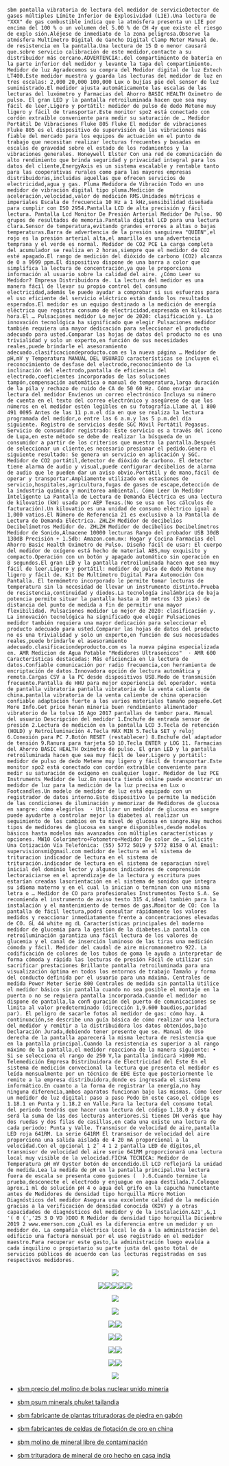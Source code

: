 
```
sbm pantalla vibratoria de lectura del medidor de servicioDetector de gases múltiples Límite Inferior de Explosividad (LIE).Una lectura de "XXX" de gas combustible indica que la atmósfera presenta un LIE por encima del 100 % o un volumen del 5.00 % de CH 4y que existe el riesgo de explo sión.Aléjese de inmediato de la zona peligrosa.Observe la atmósfera Multímetro Digital de Gancho Digital Clamp Meter Manual de. de resistencia en la pantalla.Una lectura de 15 Ω o menor causará que.sobre servicio calibración de este medidor,contacte a su distribuidor más cercano.ADVERTENCIA:.del compartimiento de batería en la parte inferior del medidor y levante la tapa del compartimiento. Medidor de luz Agradecemos su compra del Medidor digital de luz Extech LT400.Este medidor muestra y guarda las lecturas del medidor de luz en tres escalas: 2,000 20,000 100,000 Lux o bujías pie del sensor de luz suministrado.El medidor ajusta automáticamente las escalas de las lecturas del luxómetro y Farmacias del Ahorro BASIC HEALTH Oximetro de pulso. El gran LED y la pantalla retroiluminada hacen que sea muy fácil de leer.Ligero y portátil: medidor de pulso de dedo Metene muy ligero y fácil de transportar.Este monitor spo2 está conectado con cordón extraíble conveniente para medir su saturación de … Medidor Portátil De Vibraciones Fluke 805 Fluke El medidor de vibraciones Fluke 805 es el dispositivo de supervisión de las vibraciones más fiable del mercado para los equipos de actuación en el punto de trabajo que necesitan realizar lecturas frecuentes y basadas en escalas de gravedad sobre el estado de los rodamientos y la vibraciones generales. Honeywell Elster Con una red de comunicación de alto rendimiento que brinda seguridad y privacidad integral para los datos del cliente,EnergyAxis es un sistema escalable y rentable tanto para las cooperativas rurales como para las mayores empresas distribuidoras,incluidas aquellas que ofrecen servicios de electricidad,agua y gas. Pluma Medidora de Vibración Todo en uno medidor de vibración digital tipo pluma.Medición de aceleración,velocidad,valor de medición RMS.Unidades métricas e imperiales Escala de frecuencia 10 Hz a 1 kHz,sensibilidad diseñada para cumplir con ISO 2954.Pantalla LCD de alta precisión y fácil lectura. Pantalla Lcd Monitor De Presión Arterial Medidor De Pulso. 90 grupos de resultados de memoria.Pantalla digital LCD para una lectura clara.Sensor de temperatura,evitando grandes errores a altas o bajas temperaturas.Barra de advertencia de la presión sanguínea "QUIEN",el rojo es la presión arterial alta,el amarillo es una advertencia temprana y el verde es normal. Medidor de CO2 PCE La carga completa del acumulador se realiza en 2 horas,siempre que el medidor de CO2 esté apagado.El rango de medición del dióxido de carbono (CO2) alcanza de 0 a 9999 ppm.El dispositivo dispone de una barra a color que simplifica la lectura de concentración,ya que le proporciona información al usuario sobre la calidad del aire. ¿Cómo Leer su Medidor? Empresa Distribuidora de. La lectura del medidor es una manera fácil de llevar su propio control del consumo electricidad,además le puede ayudar a comprobar si sus esfuerzos para el uso eficiente del servicio eléctrico están dando los resultados esperados.El medidor es un equipo destinado a la medición de energía eléctrica que registra consumo de electricidad,expresada en kilovatios hora.El … Pulsaciones medidor Lo mejor de 2020: clasificación y. La innovación tecnológica ha significado que elegir Pulsaciones medidor también requiera una mayor dedicación para seleccionar el producto adecuado para usted.Comparar las hojas de datos del producto no es una trivialidad y solo un experto,en función de sus necesidades reales,puede brindarle el asesoramiento adecuado.clasificaciondeproducto.com es la nueva página … Medidor de pH,mV y Temperatura MANUAL DEL USUARIO características se incluyen el reconocimiento de desfase del electrodo,reconocimiento de la inclinación del electrodo,pantalla de eficiencia del electrodo,coeficientes incorporados de las soluciones tampón,compensación automática o manual de temperatura,larga duración de la pila y rechazo de ruido de CA de 50 60 Hz. Cómo enviar una lectura del medidor Envíenos un correo electrónico Incluya su número de cuenta en el texto del correo electrónico y asegúrese de que los números en el medidor estén legibles en su fotografía.Llame al 1 800 491 0095 Antes de las 11 p.m.el día en que se realiza la lectura programada del medidor,o entre las 6 a.m.y las 5 p.m.del día siguiente. Registro de servicios desde SGC Móvil Portátil Pegasus. Servicio de consumidor registrado: Este servicio es a través del icono de Lupa,en este método se debe de realizar la búsqueda de un consumidor a partir de los criterios que muestra la pantalla.Después de seleccionar un cliente,es necesario presionar el pedido.Genera el siguiente resultado: Se genera un servicio en aplicación y SGC. Medidor de CO2 portátil,detector de dióxido de carbono. El detector tiene alarma de audio y visual,puede configurar decibelios de alarma de audio que le pueden dar un aviso obvio.Portátil y de mano,fácil de operar y transportar.Ampliamente utilizado en estaciones de servicio,hospitales,agricultura,fugas de gases de escape,detección de la industria química y monitoreo ambiental. Cómo Leer Un Medidor Inteligente La Pantalla de Lectura de Demanda Eléctrica es una lectura de kilovatio (kW) usada por AEP Texas.(No se usa en los cálculos de facturación).Un kilovatio es una unidad de consumo eléctrico igual a 1,000 vatios.El Número de Referencia 21 es exclusivo a la Pantalla de Lectura de Demanda Eléctrica. ZHLZH Medidor de decibelios Decibelímetros Medidor de. ZHLZH Medidor de decibelios Decibelímetros Medidor de Sonido,Almacene 10000 lecturas Rango del probador USB 30dB 130dB Precisión + 1.5db: Amazon.com.mx: Hogar y Cocina Farmacias del Ahorro Basic Health Oximetro de Pulso. Diseño fácil de usar: El cuerpo del medidor de oxígeno está hecho de material ABS,muy exquisito y compacto.Operación con un botón y apagado automático sin operación en 8 segundos.El gran LED y la pantalla retroiluminada hacen que sea muy fácil de leer.Ligero y portátil: medidor de pulso de dedo Metene muy ligero y fácil de. Kit De Multímetro Digital Para Automoción Con Pantalla. El termómetro incorporado le permite tomar lecturas de temperatura sin la necesidad de llevar un instrumento distinto.Prueba de resistencia,continuidad y diodos.La tecnología inalámbrica de baja potencia permite situar la pantalla hasta a 10 metros (33 pies) de distancia del punto de medida a fin de permitir una mayor flexibilidad. Pulsaciones medidor Lo mejor de 2020: clasificación y. La innovación tecnológica ha significado que elegir Pulsaciones medidor también requiera una mayor dedicación para seleccionar el producto adecuado para usted.Comparar las hojas de datos del producto no es una trivialidad y solo un experto,en función de sus necesidades reales,puede brindarle el asesoramiento adecuado.clasificaciondeproducto.com es la nueva página especializada en. AMR Medicion de Agua Potable "Medidores Ultrasonicos"  · AMR 600 Características destacadas: Más eficiencia en la lectura de datos.Confiable comunicación por radio frecuencia,con herramienta de encriptación de datos.Innovadora opción de lectura automática y remota.Cargas CSV a la PC desde dispositivos USB.Modo de transmisión frecuente.Pantalla de HHU para mejor experiencia del operador. venta de pantalla vibratoria pantalla vibratoria de la venta caliente de china.pantalla vibratoria de la venta caliente de china operación confiable adaptación fuerte a los varios materiales tamaño pequeño.Get More Info.Get price henan mineria buen rendimiento alimentador vibratorio de la tolva 16 Ago 2017 pantallas de tambor para. Manual del usuario Descripción del medidor 1.Enchufe de entrada sensor de presión 2.Lectura de medición en la pantalla LCD 3.Tecla de retención (HOLD) y Retroiluminación 4.Tecla MÁX MIN 5.Tecla SET y reloj 6.Conexión para PC 7.Botón RESET (restablecer) 8.Enchufe del adaptador de tensión 9.Ranura para tarjeta SD 10.Tecla ENTER y LOG 11. Farmacias del Ahorro BASIC HEALTH Oximetro de pulso. El gran LED y la pantalla retroiluminada hacen que sea muy fácil de leer.Ligero y portátil: medidor de pulso de dedo Metene muy ligero y fácil de transportar.Este monitor spo2 está conectado con cordón extraíble conveniente para medir su saturación de oxígeno en cualquier lugar. Medidor de luz PCE Instruments Medidor de luz.En nuestra tienda online puede encontrar un medidor de luz para la medición de la luz precisa en Lux o Footcandles.Un modelo de medidor de luz está equipado con un registrador de datos interno.Este dispositivo le permite la medición de las condiciones de iluminación y memorizar de Medidores de glucosa en sangre: cómo elegirlos  · Utilizar un medidor de glucosa en sangre puede ayudarte a controlar mejor la diabetes al realizar un seguimiento de los cambios en tu nivel de glucosa en sangre.Hay muchos tipos de medidores de glucosa en sangre disponibles,desde modelos básicos hasta modelos más avanzados con múltiples características y opciones. MW10 Colorimetro+Fotometro+Medidor De color de … Solicite Una Cotización Vía Telefónica: (55) 5772 5019 y 5772 8158 O Al Email: supervisionsmi@gmail.com medidor de lectura en el sistema de trituracion indicador de lectura en el sistema de trituración.indicador de lectura en el sistema de separaciun nivel inicial del dominio lector y algunos indicadores de comprensión lectoraiciarse en el aprendizaje de la lectura y escritura pues estarían creadas lasorientación en el sistema de sonidos que integra su idioma materno y en el cual la inician o terminan con una misma letra o … Medidor de CO para profesionales Instrumentos Testo S.A. Se recomienda el instrumento de aviso testo 315 4,ideal también para la instalación y el mantenimiento de termos de gas.Monitor de CO: Con la pantalla de fácil lectura,podrá consultar rápidamente los valores medidos y reaccionar inmediatamente frente a concentraciones elevadas de CO. GL 44 white mg dL Características principales del moderno medidor de glucemia para la gestión de la diabetes.La pantalla con retroiluminación garantiza una fácil lectura de los valores de glucemia y el canal de inserción luminoso de las tiras una medición cómoda y fácil. Medidor del caudal de aire micromanometro 922. La codificación de colores de los tubos de goma le ayuda a interpretar de forma cómoda y rápida las lecturas de presión Fácil de utilizar sin sacrificar prestaciones Brillante pantalla retroiluminada para una visualización óptima en todos los entornos de trabajo Tamaño y forma del conducto definida por el usuario para una máxima. Centrales de medida Power Meter Serie 800 Centrales de medida sin pantalla Utilice el medidor básico sin pantalla cuando no sea posible el montaje en la puerta o no se requiera pantalla incorporada.Cuando el medidor no dispone de pantalla,la conﬁ guración del puerto de comunicaciones se limita al valor predeterminado (dirección 1,9.600 baudios,paridad par). El peligro de sacarle fotos al medidor de gas: cómo hay. A continuación,se describe una guía básica de cómo realizar una lectura del medidor y remitir a la distribuidora los datos obtenidos,bajo Declaración Jurada,debiendo tener presente que se. Manual de Uso derecha de la pantalla aparecerá la misma lectura de resistencia que en la pantalla principal.Cuando la resistencia es superior a al rango máximo de la pantalla,el medidor reacciona de la manera siguiente: • Si se selecciona el rango de 250 V,la pantalla indicará >1000 MΩ. Telemedición Empresa Distribuidora de Electricidad del Este En el sistema de medición convecional la lectura que presenta el medidor es leída mensualmente por un técnico de EDE Este que posteriormente le remite a la empresa distribuidora,donde es ingresada el sistema informático.En cuanto a la forma de registrar la energía,no hay ninguna diferencia,ambos aparatos funcionan bajo las mismas. Cómo leer un medidor de luz digital: paso a paso Podo En este caso,el código es 1.18.1 en Punta y 1.18.2 en Valle.Para la lectura del consumo total del periodo tendrás que hacer una lectura del código 1.18.0 y ésta será la suma de las dos lecturas anteriores.Si tienes DH verás que hay dos ruedas y dos filas de casillas,en cada una existe una lectura de cada periodo: Punta y Valle. Transmisor de velocidad de aire,pantalla LED roja 641RM. La serie 641RM El transmisor de velocidad del aire proporciona una salida aislada de 4 20 mA proporcional a la velocidad.Con el opcional 1 2˝ 4 1 2 pantalla LED de dígitos,el transmisor de velocidad del aire serie 641RM proporcionará una lectura local muy visible de la velocidad.FICHA TECNICA: Medidor de Temperatura pH mV Oyster botón de encendido.El LCD reflejará la unidad de medida.Lea la medida de pH en la pantalla principal.Una lectura fuera de escala se presenta como guiones (  ).6.Cuando termine la prueba,desconecte el electrodo y enjuague en agua destilada.7.Coloque aprox.1 ml de solución pH 4 o agua del grifo en la capucha humectante antes de Medidores de densidad tipo horquilla Micro Motion Diagnósticos del medidor Asegura una excelente calidad de la medición gracias a la verificación de densidad conocida (KDV) y a otras capacidades de diagnósticos del medidor y de la instalación.&21',&,1 '( 0 (','25 3 D VD )DOO R Medidor de densidad tipo horquilla Diciembre 2019 2 www.emerson.com ¿Cuál es la diferencia entre un medidor y un medidor de. La compañía eléctrica local le da a la administración del edificio una factura mensual por el uso registrado en el medidor maestro.Para recuperar este gasto,la administración luego evalúa a cada inquilino o propietario su parte justa del gasto total de servicios públicos de acuerdo con las lecturas registradas en sus respectivos medidores. 
```

<div align="center">

<a href="https://es-crusher.shibang-china.com/github&k=sbm+pantalla+vibratoria+de+lectura+del+medidor+de+servicio"><img src="https://static.shibang-china.com/es/crusher/logo.jpg"></a>

<a href="https://es-crusher.shibang-china.com/github&k=sbm+pantalla+vibratoria+de+lectura+del+medidor+de+servicio"><img src="https://static.shibang-china.com/es/crusher/index.jpg"></a><a href="https://es-crusher.shibang-china.com/material.htmlgithub&k=sbm+pantalla+vibratoria+de+lectura+del+medidor+de+servicio"><img src="https://static.shibang-china.com/es/crusher/material.jpg"></a><a href="https://es-crusher.shibang-china.com/application.htmlgithub&k=sbm+pantalla+vibratoria+de+lectura+del+medidor+de+servicio"><img src="https://static.shibang-china.com/es/crusher/application.jpg"></a><a href="https://es-crusher.shibang-china.com/aboutus.htmlgithub&k=sbm+pantalla+vibratoria+de+lectura+del+medidor+de+servicio"><img src="https://static.shibang-china.com/es/crusher/aboutus.jpg"></a><a href="https://es-crusher.shibang-china.com/contact.htmlgithub&k=sbm+pantalla+vibratoria+de+lectura+del+medidor+de+servicio"><img src="https://static.shibang-china.com/es/crusher/contact.jpg"></a>

<a href="https://es-crusher.shibang-china.com/github&k=sbm+pantalla+vibratoria+de+lectura+del+medidor+de+servicio"><img src="https://static.shibang-china.com/es/crusher/banner.jpg"></a>

<a href="https://swt.shibang-china.com/github&k=sbm+pantalla+vibratoria+de+lectura+del+medidor+de+servicio"><img src="https://static.shibang-china.com/es/crusher/text.jpg"></a>

<a href="https://swt.shibang-china.com/github&k=sbm+pantalla+vibratoria+de+lectura+del+medidor+de+servicio"><img src="https://static.shibang-china.com/es/crusher/chat.jpg"></a><a href="https://es-crusher.shibang-china.com/contact.htmlgithub&k=sbm+pantalla+vibratoria+de+lectura+del+medidor+de+servicio"><img src="https://static.shibang-china.com/es/crusher/message.jpg"></a>

<a href="https://es-crusher.shibang-china.com/products/pe.htmlgithub&k=sbm+pantalla+vibratoria+de+lectura+del+medidor+de+servicio"><img src="https://static.shibang-china.com/es/crusher/pe.jpg"></a><a href="https://es-crusher.shibang-china.com/products/pf.htmlgithub&k=sbm+pantalla+vibratoria+de+lectura+del+medidor+de+servicio"><img src="https://static.shibang-china.com/es/crusher/pf.jpg"></a>

<a href="https://es-crusher.shibang-china.com/products/hpt.htmlgithub&k=sbm+pantalla+vibratoria+de+lectura+del+medidor+de+servicio"><img src="https://static.shibang-china.com/es/crusher/hpt.jpg"></a><a href="https://es-crusher.shibang-china.com/products/vsi.htmlgithub&k=sbm+pantalla+vibratoria+de+lectura+del+medidor+de+servicio"><img src="https://static.shibang-china.com/es/crusher/vsi.jpg"></a>

<a href="https://es-crusher.shibang-china.com/products/klv.htmlgithub&k=sbm+pantalla+vibratoria+de+lectura+del+medidor+de+servicio"><img src="https://static.shibang-china.com/es/crusher/klv.jpg"></a><a href="https://es-crusher.shibang-china.com/products/portable.htmlgithub&k=sbm+pantalla+vibratoria+de+lectura+del+medidor+de+servicio"><img src="https://static.shibang-china.com/es/crusher/portable.jpg"></a>

<a href="https://swt.shibang-china.com/github&k=sbm+pantalla+vibratoria+de+lectura+del+medidor+de+servicio"><img src="https://static.shibang-china.com/es/crusher/case.jpg"></a>

</div>


* [sbm precio del molino de bolas nuclear unido minería](sbm%20precio%20del%20molino%20de%20bolas%20nuclear%20unido%20miner%C3%ADa.md)

* [sbm psum minerals phuket tailandia](sbm%20psum%20minerals%20phuket%20tailandia.md)

* [sbm fabricante de plantas trituradoras de piedra en gabón](sbm%20fabricante%20de%20plantas%20trituradoras%20de%20piedra%20en%20gab%C3%B3n.md)

* [sbm fabricantes de celdas de flotación de oro en china](sbm%20fabricantes%20de%20celdas%20de%20flotaci%C3%B3n%20de%20oro%20en%20china.md)

* [sbm molino de mineral libre de contaminación](sbm%20molino%20de%20mineral%20libre%20de%20contaminaci%C3%B3n.md)

* [sbm trituradora de mineral de oro hecho en casa india](sbm%20trituradora%20de%20mineral%20de%20oro%20hecho%20en%20casa%20india.md)